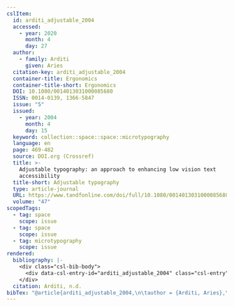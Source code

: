 ```yaml
---
cslItem:
  id: arditi_adjustable_2004
  accessed:
    - year: 2020
      month: 4
      day: 27
  author:
    - family: Arditi
      given: Aries
  citation-key: arditi_adjustable_2004
  container-title: Ergonomics
  container-title-short: Ergonomics
  DOI: 10.1080/0014013031000085680
  ISSN: 0014-0139, 1366-5847
  issue: "5"
  issued:
    - year: 2004
      month: 4
      day: 15
  keyword: collection::space::space::microtypography
  language: en
  page: 469-482
  source: DOI.org (Crossref)
  title: >-
    Adjustable typography: an approach to enhancing low vision text
    accessibility
  title-short: Adjustable typography
  type: article-journal
  URL: https://www.tandfonline.com/doi/full/10.1080/0014013031000085680
  volume: "47"
scopedTags:
  - tag: space
    scope: issue
  - tag: space
    scope: issue
  - tag: microtypography
    scope: issue
rendered:
  bibliography: |-
    <div class="csl-bib-body">
      <div data-csl-entry-id="arditi_adjustable_2004" class="csl-entry">Arditi, A. n.d.. Adjustable typography: an approach to enhancing low vision text accessibility. <i>Ergonomics</i>, <i>47</i>(5), 469–482. https://doi.org/10.1080/0014013031000085680</div>
    </div>
  citation: Arditi, n.d.
bibTex: "@article{arditi_adjustable_2004,\n\tauthor = {Arditi, Aries},\n\tjournal = {Ergonomics},\n\tnumber = {5},\n\tpages = {469--482},\n\ttitle = {Adjustable typography: an approach to enhancing low vision text accessibility},\n\thowpublished = {https://www.tandfonline.com/doi/full/10.1080/0014013031000085680},\n\tvolume = {47},\n}\n\n"
---
```

